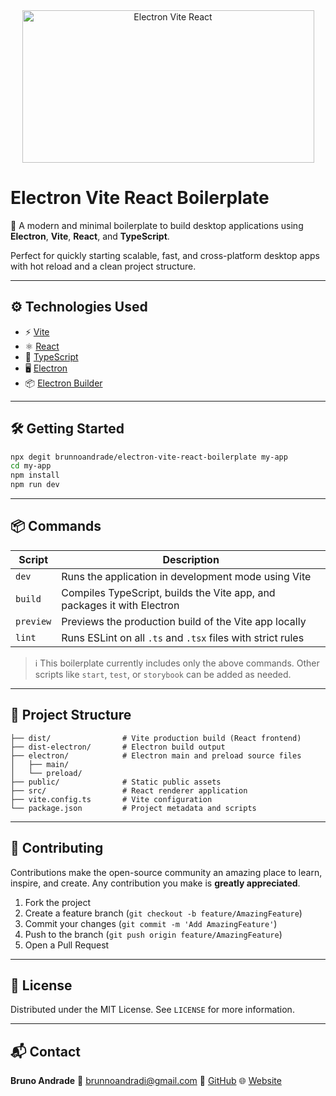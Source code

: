 <div align="center" style="margin-top: 0;">
<img width="467" height="244" alt="Electron Vite React" src="https://github.com/user-attachments/assets/6faa94b9-1401-41a3-a0b1-51b07fd02b52" />
</div>

# Electron Vite React Boilerplate

🚀 A modern and minimal boilerplate to build desktop applications using **Electron**, **Vite**, **React**, and **TypeScript**.

Perfect for quickly starting scalable, fast, and cross-platform desktop apps with hot reload and a clean project structure.

---

## ⚙️ Technologies Used

* ⚡️ [Vite](https://vitejs.dev/)
* ⚛️ [React](https://reactjs.org/)
* 🧠 [TypeScript](https://www.typescriptlang.org/)
* 🖥️ [Electron](https://www.electronjs.org/)
* 📦 [Electron Builder](https://www.electron.build/)

---

## 🛠️ Getting Started

```bash
npx degit brunnoandrade/electron-vite-react-boilerplate my-app
cd my-app
npm install
npm run dev
```

---

## 📦 Commands

| Script    | Description                                                             |
| --------- | ----------------------------------------------------------------------- |
| `dev`     | Runs the application in development mode using Vite                     |
| `build`   | Compiles TypeScript, builds the Vite app, and packages it with Electron |
| `preview` | Previews the production build of the Vite app locally                   |
| `lint`    | Runs ESLint on all `.ts` and `.tsx` files with strict rules             |

> ℹ️ This boilerplate currently includes only the above commands. Other scripts like `start`, `test`, or `storybook` can be added as needed.

---

## 🧩 Project Structure

```
├── dist/                # Vite production build (React frontend)
├── dist-electron/       # Electron build output
├── electron/            # Electron main and preload source files
│   ├── main/
│   └── preload/
├── public/              # Static public assets
├── src/                 # React renderer application
├── vite.config.ts       # Vite configuration
└── package.json         # Project metadata and scripts
```

---

## 🤝 Contributing

Contributions make the open-source community an amazing place to learn, inspire, and create. Any contribution you make is **greatly appreciated**.

1. Fork the project
2. Create a feature branch (`git checkout -b feature/AmazingFeature`)
3. Commit your changes (`git commit -m 'Add AmazingFeature'`)
4. Push to the branch (`git push origin feature/AmazingFeature`)
5. Open a Pull Request

---

## 📄 License

Distributed under the MIT License. See `LICENSE` for more information.

---

## 📬 Contact

**Bruno Andrade**
📧 [brunnoandradi@gmail.com](mailto:brunnoandradi@gmail.com)
🔗 [GitHub](https://github.com/brunnoandrade)
🌐 [Website](https://brunnoandrade.com)
